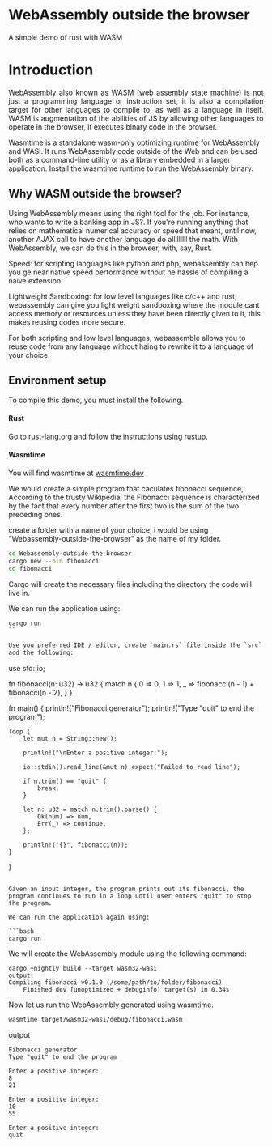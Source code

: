 # WebAssembly outside the browser

A simple demo of rust with WASM

# Introduction

<p align="justify"> WebAssembly also known as WASM (web assembly state machine) is not just a programming language or instruction set, it is also a compilation target for other languages to compile to, as well as a language in itself. 
WASM is augmentation of the abilities of JS by allowing other languages to operate in the browser, it executes binary code in the browser.

Wasmtime is a standalone wasm-only optimizing runtime for WebAssembly and WASI. It runs WebAssembly code outside of the Web and can be used both as a command-line utility or as a library embedded in a larger application. Install the wasmtime runtime to run the WebAssembly binary.

## Why WASM outside the browser?

Using WebAssembly means using the right tool for the job. For instance, who wants to write a banking app in JS?. If you're running anything that relies on mathematical numerical accuracy or speed that meant, until now, another AJAX call to have another language do alllllllll the math. With WebAssembly, we can do this in the browser, with, say, Rust.

Speed: for scripting languages like python and php, webassembly can hep you ge near native speed performance without he hassle of compiling a naive extension.

Lightweight Sandboxing: for low level languages like c/c++ and rust, webassembly can give you light weight sandboxing where the module cant access memory or resources unless they have been directly given to it, this makes reusing codes more secure.

For both scripting and low level languages, webassemble allows you to reuse code from any language without haing to rewrite it to a language of your choice.

## Environment setup

To compile this demo, you must install the following.

#### Rust

Go to [rust-lang.org](https://www.rust-lang.org/tools/install) and follow the instructions using rustup.

#### Wasmtime

You will find wasmtime at [wasmtime.dev](https://wasmtime.dev/)

We would create a simple program that caculates fibonacci sequence, According to the trusty Wikipedia, the Fibonacci sequence is characterized by the fact that every number after the first two is the sum of the two preceding ones.

create a folder with a name of your choice, i would be using "Webassembly-outside-the-browser" as the name of my folder.

```bash
cd Webassembly-outside-the-browser
cargo new --bin fibonacci
cd fibonacci
```

Cargo will create the necessary files including the directory the code will live in.

We can run the application using:

```bash
cargo run
``

Use you preferred IDE / editor, create `main.rs` file inside the `src` folder.
add the following:

```

use std::io;

fn fibonacci(n: u32) -> u32 {
match n {
0 => 0,
1 => 1,
\_ => fibonacci(n - 1) + fibonacci(n - 2),
}
}

fn main() {
println!("Fibonacci generator");
println!("Type \"quit\" to end the program");

    loop {
        let mut n = String::new();

        println!("\nEnter a positive integer:");

        io::stdin().read_line(&mut n).expect("Failed to read line");

        if n.trim() == "quit" {
            break;
        }

        let n: u32 = match n.trim().parse() {
            Ok(num) => num,
            Err(_) => continue,
        };

        println!("{}", fibonacci(n));
    }

}

````

Given an input integer, the program prints out its fibonacci, the program continues to run in a loop until user enters "quit" to stop the program.

We can run the application again using:

```bash
cargo run
````

We will create the WebAssembly module using the following command:

```
cargo +nightly build --target wasm32-wasi
output:
Compiling fibonacci v0.1.0 (/some/path/to/folder/fibonacci)
    Finished dev [unoptimized + debuginfo] target(s) in 0.34s
```

Now let us run the WebAssembly generated using wasmtime.

```bash
wasmtime target/wasm32-wasi/debug/fibonacci.wasm
```

output

```
Fibonacci generator
Type "quit" to end the program

Enter a positive integer:
8
21

Enter a positive integer:
10
55

Enter a positive integer:
quit
```

